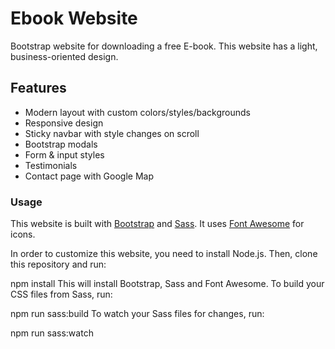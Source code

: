 # Ebook Website

Bootstrap website for downloading a free E-book. This website has a light, business-oriented design.


## Features

- Modern layout with custom colors/styles/backgrounds
- Responsive design
- Sticky navbar with style changes on scroll
- Bootstrap modals
- Form & input styles
- Testimonials
- Contact page with Google Map

### Usage

This website is built with [Bootstrap](https://getbootstrap.com/) and [Sass](https://sass-lang.com/). It uses [Font Awesome](https://fontawesome.com/) for icons.

In order to customize this website, you need to install Node.js. Then, clone this repository and run:

npm install
This will install Bootstrap, Sass and Font Awesome. To build your CSS files from Sass, run:

npm run sass:build
To watch your Sass files for changes, run:

npm run sass:watch
